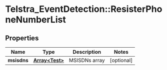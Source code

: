 # Telstra_EventDetection::ResisterPhoneNumberList

## Properties
Name | Type | Description | Notes
------------ | ------------- | ------------- | -------------
**msisdns** | [**Array&lt;Test&gt;**](Test.md) | MSISDNs array | [optional] 


